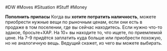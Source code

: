 #DW #Moves #Situation #Stuff #Money 

**Пополнить припасы**
Когда вы **хотите потратить наличность**, можете приобрести нужные вещи по рыночным ценам, если они есть в продаже в том поселении, где вы сейчас находитесь. Если нужно что-то эдакое, бросьте+ХАР. 
На 10+ вы находите то, что ищете, по приемлемой цене. 
На 7–9 придётся заплатить куда больше или приобрести похожую, но не аналогичную вещь. Ведущий скажет, из чего вы можете выбирать.